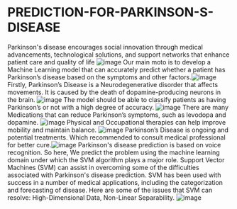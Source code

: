 # PREDICTION-FOR-PARKINSON-S-DISEASE
Parkinson's disease encourages social  innovation through medical advancements, technological solutions, and support networks that enhance patient care and quality of life
![image](https://github.com/user-attachments/assets/bedfd23f-916e-49fc-b043-6a53d8bc2895)
Our main moto is to develop a Machine Learning model that can accurately predict whether a patient has Parkinson’s disease based on the symptoms and other factors.![image](https://github.com/user-attachments/assets/3bc39a2d-69a0-42ba-bc37-11d2ae7827c3)
Firstly, Parkinson’s Disease is a Neurodegenerative disorder that affects movements. It is  caused   by the  death of dopamine-producing neurons in the brain.
![image](https://github.com/user-attachments/assets/cd762aa6-d329-4586-9982-363e51ba5e13)
The model should be able to classify patients as having Parkinson’s or not with a high degree of accuracy.
![image](https://github.com/user-attachments/assets/e7b9fa57-44d5-4e8c-9c11-57dc99670bd3)
There are many Medications that can reduce Parkinson’s symptoms, such as levodopa and dopamine.
![image](https://github.com/user-attachments/assets/53f7f6ed-f419-4a41-ad80-f05085cd0246)
Physical and Occupational therapies can help improve mobility and maintain balance.
![image](https://github.com/user-attachments/assets/96820335-26b0-45ab-ad03-0a8b51a86a83)
Parkinson’s Disease is ongoing and potential treatments. Which recommended to consult medical professional for better cure.![image](https://github.com/user-attachments/assets/8f4866af-f7de-4b99-b996-373b1d7f7760)
Parkinson's disease prediction is based on voice recognition. 
So here, We predict the problem using the machine learning domain under which the SVM algorithm plays a major role.
Support Vector Machines (SVM) can assist in overcoming some of the difficulties associated with Parkinson's disease prediction.
SVM has been used with success in a number of medical applications, including the categorization and forecasting of disease. 
Here are some of the issues that SVM can resolve:
 High-Dimensional Data, Non-Linear Separability.
![image](https://github.com/user-attachments/assets/45ed6f8e-629b-416e-9864-cc73de6760c9)
